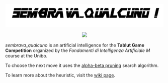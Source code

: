 ![](./images/logo.png)

<p align="center">
    <img src="https://media.tenor.com/images/5da8dae1ab385b5ccaed837a37faeec5/tenor.gif">
</p>

*sembrava_qualcuno* is an artificial intelligence for the **Tablut Game Competition** organized by the *Fondamenti di Intelligenza Artificiale M* course at the Unibo.

To choose the next move it uses the [alpha-beta pruning](https://en.wikipedia.org/wiki/Alpha%E2%80%93beta_pruning) search algorithm.

To learn more about the heuristic, visit the [wiki page](https://github.com/sembrava-qualcuno/TablutCompetition/wiki/Euristica).